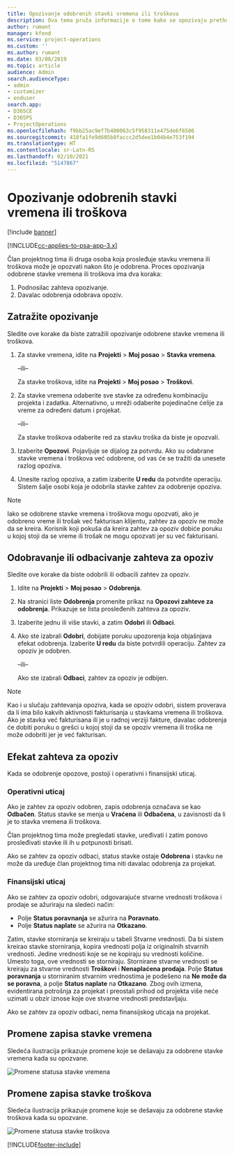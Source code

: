 ```yaml
---
title: Opozivanje odobrenih stavki vremena ili troškova
description: Ova tema pruža informacije o tome kako se opozivaju prethodno odobreno vreme ili transakcija troškova.
author: rumant
manager: kfend
ms.service: project-operations
ms.custom: ''
ms.author: rumant
ms.date: 03/08/2019
ms.topic: article
audience: Admin
search.audienceType:
- admin
- customizer
- enduser
search.app:
- D365CE
- D365PS
- ProjectOperations
ms.openlocfilehash: f9bb25ac9ef7b400063c5f958311e475de6f6506
ms.sourcegitcommit: 418fa1fe9d605b8faccc2d5dee1b04b4e753f194
ms.translationtype: HT
ms.contentlocale: sr-Latn-RS
ms.lasthandoff: 02/10/2021
ms.locfileid: "5147867"
---
```

# <a name="recall-approved-time-or-expense-entries"></a>Opozivanje odobrenih stavki vremena ili troškova

[!include [banner](../includes/psa-now-project-operations.md)]

[!INCLUDE[cc-applies-to-psa-app-3.x](../includes/cc-applies-to-psa-app-3x.md)]

Član projektnog tima ili druga osoba koja prosleđuje stavku vremena ili troškova može je opozvati nakon što je odobrena. Proces opozivanja odobrene stavke vremena ili troškova ima dva koraka:

1. Podnosilac zahteva opozivanje.
2. Davalac odobrenja odobrava opoziv.

## <a name="request-a-recall"></a>Zatražite opozivanje

Sledite ove korake da biste zatražili opozivanje odobrene stavke vremena ili troškova.

1. Za stavke vremena, idite na **Projekti** \> **Moj posao** \> **Stavka vremena**.

    –ili–

    Za stavke troškova, idite na **Projekti** \> **Moj posao** \> **Troškovi**.

2. Za stavke vremena odaberite sve stavke za određenu kombinaciju projekta i zadatka. Alternativno, u mreži odaberite pojedinačne ćelije za vreme za određeni datum i projekat.

    –ili–

    Za stavke troškova odaberite red za stavku troška da biste je opozvali.

3. Izaberite **Opozovi**. Pojavljuje se dijalog za potvrdu. Ako su odabrane stavke vremena i troškova već odobrene, od vas će se tražiti da unesete razlog opoziva.
4. Unesite razlog opoziva, a zatim izaberite **U redu** da potvrdite operaciju. Sistem šalje osobi koja je odobrila stavke zahtev za odobrenje opoziva.

> [!NOTE]
> Iako se odobrene stavke vremena i troškova mogu opozvati, ako je odobreno vreme ili trošak već fakturisan klijentu, zahtev za opoziv ne može da se kreira. Korisnik koji pokuša da kreira zahtev za opoziv dobiće poruku u kojoj stoji da se vreme ili trošak ne mogu opozvati jer su već fakturisani.

## <a name="approve-or-reject-a-recall-request"></a>Odobravanje ili odbacivanje zahteva za opoziv

Sledite ove korake da biste odobrili ili odbacili zahtev za opoziv.

1. Idite na **Projekti** \> **Moj posao** \> **Odobrenja**.
2. Na stranici liste **Odobrenja** promenite prikaz na **Opozovi zahteve za odobrenja**. Prikazuje se lista prosleđenih zahteva za opoziv.
3. Izaberite jednu ili više stavki, a zatim **Odobri** ili **Odbaci**.
4. Ako ste izabrali **Odobri**, dobijate poruku upozorenja koja objašnjava efekat odobrenja. Izaberite **U redu** da biste potvrdili operaciju. Zahtev za opoziv je odobren.

    –ili–

    Ako ste izabrali **Odbaci**, zahtev za opoziv je odbijen.

> [!NOTE]
> Kao i u slučaju zahtevanja opoziva, kada se opoziv odobri, sistem proverava da li ima bilo kakvih aktivnosti fakturisanja u stavkama vremena ili troškova. Ako je stavka već fakturisana ili je u radnoj verziji fakture, davalac odobrenja će dobiti poruku o grešci u kojoj stoji da se opoziv vremena ili troška ne može odobriti jer je već fakturisan.

## <a name="impact-of-a-recall-request"></a>Efekat zahteva za opoziv

Kada se odobrenje opozove, postoji i operativni i finansijski uticaj.

### <a name="operational-impact"></a>Operativni uticaj

Ako je zahtev za opoziv odobren, zapis odobrenja označava se kao **Odbačen**. Status stavke se menja u **Vraćena** ili **Odbačena**, u zavisnosti da li je to stavka vremena ili troškova.

Član projektnog tima može pregledati stavke, uređivati i zatim ponovo prosleđivati stavke ili ih u potpunosti brisati.

Ako se zahtev za opoziv odbaci, status stavke ostaje **Odobrena** i stavku ne može da uređuje član projektnog tima niti davalac odobrenja za projekat.

### <a name="financial-impact"></a>Finansijski uticaj

Ako se zahtev za opoziv odobri, odgovarajuće stvarne vrednosti troškova i prodaje se ažuriraju na sledeći način:

- Polje **Status poravnanja** se ažurira na **Poravnato**.
- Polje **Status naplate** se ažurira na **Otkazano**.

Zatim, stavke storniranja se kreiraju u tabeli Stvarne vrednosti. Da bi sistem kreirao stavke storniranja, kopira vrednosti polja iz originalnih stvarnih vrednosti. Jedine vrednosti koje se ne kopiraju su vrednosti količine. Umesto toga, ove vrednosti se storniraju. Stornirane stvarne vrednosti se kreiraju za stvarne vrednosti **Troškovi** i **Nenaplaćena prodaja**. Polje **Status poravnanja** u storniranim stvarnim vrednostima je podešeno na **Ne može da se poravna**, a polje **Status naplate** na **Otkazano**. Zbog ovih izmena, evidentirana potrošnja za projekat i preostali prihod od projekta više neće uzimati u obzir iznose koje ove stvarne vrednosti predstavljaju.

Ako se zahtev za opoziv odbaci, nema finansijskog uticaja na projekat.

## <a name="changes-to-time-entry-records"></a>Promene zapisa stavke vremena

Sledeća ilustracija prikazuje promene koje se dešavaju za odobrene stavke vremena kada su opozvane.

![Promene statusa stavke vremena](media/TimeEntryStateTransitions.png)

## <a name="changes-to-expense-entry-records"></a>Promene zapisa stavke troškova

Sledeća ilustracija prikazuje promene koje se dešavaju za odobrene stavke troškova kada su opozvane.

![Promene statusa stavke troškova](media/ExpenseEntryStateTransitions.png)


[!INCLUDE[footer-include](../includes/footer-banner.md)]
